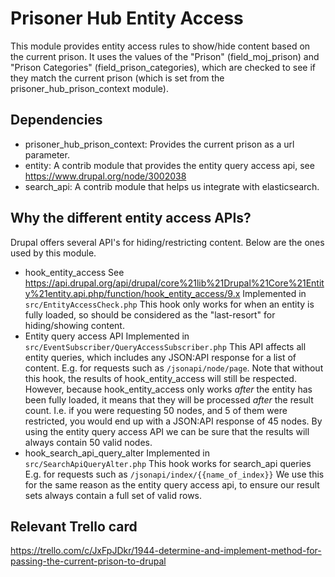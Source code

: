 # Prisoner Hub Entity Access

This module provides entity access rules to show/hide content based on the current prison.
It uses the values of the "Prison" (field_moj_prison) and "Prison Categories" (field_prison_categories),
which are checked to see if they match the current prison (which is set from the prisoner_hub_prison_context module).

## Dependencies
- prisoner_hub_prison_context:
  Provides the current prison as a url parameter.
- entity:
  A contrib module that provides the entity query access api, see https://www.drupal.org/node/3002038
- search_api:
  A contrib module that helps us integrate with elasticsearch.

## Why the different entity access APIs?
Drupal offers several API's for hiding/restricting content.
Below are the ones used by this module.
- hook_entity_access
  See https://api.drupal.org/api/drupal/core%21lib%21Drupal%21Core%21Entity%21entity.api.php/function/hook_entity_access/9.x
  Implemented in `src/EntityAccessCheck.php`
  This hook only works for when an entity is fully loaded, so should be considered as the "last-resort" for hiding/showing
  content.
- Entity query access API
  Implemented in `src/EventSubscriber/QueryAccessSubscriber.php`
  This API affects all entity queries, which includes any JSON:API response for a list of content.
  E.g. for requests such as `/jsonapi/node/page`.
  Note that without this hook, the results of hook_entity_access will still be respected.  However, because hook_entity_access
  only works _after_ the entity has been fully loaded, it means that they will be processed _after_ the result count.
  I.e. if you were requesting 50 nodes, and 5 of them were restricted, you would end up with a JSON:API response of 45
  nodes.  By using the entity query access API we can be sure that the results will always contain 50 valid nodes.
- hook_search_api_query_alter
  Implemented in `src/SearchApiQueryAlter.php`
  This hook works for search_api queries
  E.g. for requests such as `/jsonapi/index/{{name_of_index}}`
  We use this for the same reason as the entity query access api, to ensure
  our result sets always contain a full set of valid rows.


## Relevant Trello card
https://trello.com/c/JxFpJDkr/1944-determine-and-implement-method-for-passing-the-current-prison-to-drupal
